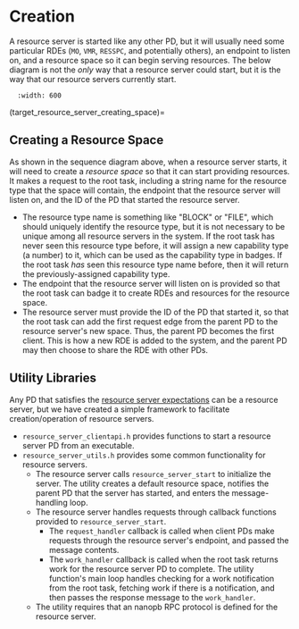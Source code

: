 # Creation
A resource server is started like any other PD, but it will usually need some particular RDEs (`MO`, `VMR`, `RESSPC`, and potentially others), an endpoint to listen on, and a resource space so it can begin serving resources. The below diagram is not the *only* way that a resource server could start, but it is the way that our resource servers currently start.

```{image} figures/resource_server_startup.png
  :width: 600
```

(target_resource_server_creating_space)=
## Creating a Resource Space
As shown in the sequence diagram above, when a resource server starts, it will need to create a *resource space* so that it can start providing resources. It makes a request to the root task, including a string name for the resource type that the space will contain, the endpoint that the resource server will listen on, and the ID of the PD that started the resource server.
- The resource type name is something like "BLOCK" or "FILE", which should uniquely identify the resource type, but it is not necessary to be unique among all resource servers in the system. If the root task has never seen this resource type before, it will assign a new capability type (a number) to it, which can be used as the capability type in badges. If the root task *has* seen this resource type name before, then it will return the previously-assigned capability type.
- The endpoint that the resource server will listen on is provided so that the root task can badge it to create RDEs and resources for the resource space.
- The resource server must provide the ID of the PD that started it, so that the root task can add the first request edge from the parent PD to the resource server's new space. Thus, the parent PD becomes the first client. This is how a new RDE is added to the system, and the parent PD may then choose to share the RDE with other PDs.

## Utility Libraries
Any PD that satisfies the [resource server expectations](target_resource_server_requirements) can be a resource server, but we have created a simple framework to facilitate creation/operation of resource servers.
- `resource_server_clientapi.h` provides functions to start a resource server PD from an executable.
- `resource_server_utils.h` provides some common functionality for resource servers.
  - The resource server calls `resource_server_start` to initialize the server. The utility creates a default resource space, notifies the parent PD that the server has started, and enters the message-handling loop.
  - The resource server handles requests through callback functions provided to `resource_server_start`.
    - The `request_handler` callback is called when client PDs make requests through the resource server's endpoint, and passed the message contents.
    - The `work_handler` callback is called when the root task returns work for the resource server PD to complete. The utility function's main loop handles checking for a work notification from the root task, fetching work if there is a notification, and then passes the response message to the `work_handler`.
  - The utility requires that an nanopb RPC protocol is defined for the resource server.